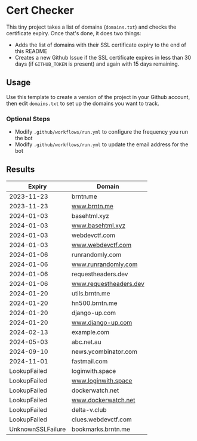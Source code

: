 # Cert Checker

This tiny project takes a list of domains (`domains.txt`) and checks the certificate expiry. Once that's done, it does two things:

- Adds the list of domains with their SSL certificate expiry to the end of this README
- Creates a new Github Issue if the SSL certificate expires in less than 30 days (if `GITHUB_TOKEN` is present) and again with 15 days remaining.


## Usage

Use this template to create a version of the project in your Github account, then edit `domains.txt` to set up the domains you want to track.


### Optional Steps

- Modify `.github/workflows/run.yml` to configure the frequency you run the bot
- Modify `.github/workflows/run.yml` to update the email address for the bot

## Results

| Expiry    | Domain   |
|-----------|----------|
| 2023-11-23 | brntn.me |
| 2023-11-23 | www.brntn.me |
| 2024-01-03 | basehtml.xyz |
| 2024-01-03 | www.basehtml.xyz |
| 2024-01-03 | webdevctf.com |
| 2024-01-03 | www.webdevctf.com |
| 2024-01-06 | runrandomly.com |
| 2024-01-06 | www.runrandomly.com |
| 2024-01-06 | requestheaders.dev |
| 2024-01-06 | www.requestheaders.dev |
| 2024-01-20 | utils.brntn.me |
| 2024-01-20 | hn500.brntn.me |
| 2024-01-20 | django-up.com |
| 2024-01-20 | www.django-up.com |
| 2024-02-13 | example.com |
| 2024-05-03 | abc.net.au |
| 2024-09-10 | news.ycombinator.com |
| 2024-11-01 | fastmail.com |
| LookupFailed | loginwith.space |
| LookupFailed | www.loginwith.space |
| LookupFailed | dockerwatch.net |
| LookupFailed | www.dockerwatch.net |
| LookupFailed | delta-v.club |
| LookupFailed | clues.webdevctf.com |
| UnknownSSLFailure | bookmarks.brntn.me |
